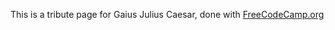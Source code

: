 This is a tribute page for Gaius Julius Caesar, done with [FreeCodeCamp.org](https://learn.freecodecamp.org/)